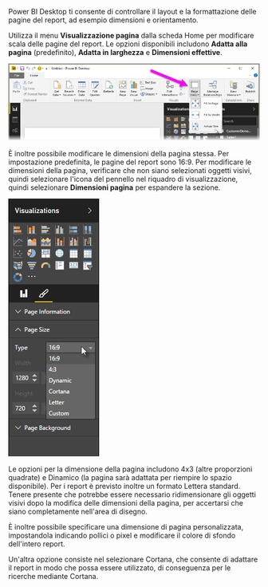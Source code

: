 Power BI Desktop ti consente di controllare il layout e la formattazione delle pagine del report, ad esempio dimensioni e orientamento.

Utilizza il menu **Visualizzazione pagina** dalla scheda Home per modificare scala delle pagine del report. Le opzioni disponibili includono **Adatta alla pagina** (predefinito), **Adatta in larghezza** e **Dimensioni effettive**.

![](media/3-11-page-layout-formatting/3-11_1.png)

È inoltre possibile modificare le dimensioni della pagina stessa. Per impostazione predefinita, le pagine del report sono 16:9. Per modificare le dimensioni della pagina, verificare che non siano selezionati oggetti visivi, quindi selezionare l'icona del pennello nel riquadro di visualizzazione, quindi selezionare **Dimensioni pagina** per espandere la sezione.

![](media/3-11-page-layout-formatting/3-11_2.png)

Le opzioni per la dimensione della pagina includono 4x3 (altre proporzioni quadrate) e Dinamico (la pagina sarà adattata per riempire lo spazio disponibile). Per i report è previsto inoltre un formato Lettera standard. Tenere presente che potrebbe essere necessario ridimensionare gli oggetti visivi dopo la modifica delle dimensioni della pagina, per accertarsi che siano completamente nell'area di disegno.

È inoltre possibile specificare una dimensione di pagina personalizzata, impostandola indicando pollici o pixel e modificare il colore di sfondo dell'intero report.

Un'altra opzione consiste nel selezionare Cortana, che consente di adattare il report in modo che possa essere utilizzato, di conseguenza per le ricerche mediante Cortana.

